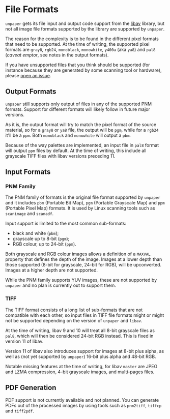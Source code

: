 File Formats
============

`unpaper` gets its file input and output code support from the
[libav][1] library, but not all image file formats
supported by the library are supported by `unpaper`.

The reason for the complexity is to be found in the different pixel
formats that need to be supported. At the time of writing, the
supported pixel formats are `gray8`, `rgb24`, `monoblack`,
`monowhite`, `y400a` (aka `ya8`) and `pal8` (_caveat emptor_, see
notes in the output formats).

If you have unsupported files that you think should be supported (for
instance because they are generated by some scanning tool or
hardware), please [open an issue][2].

Output Formats
--------------

`unpaper` still supports only output of files in any of the supported
PNM formats. Support for different formats will likely follow in
future major versions.

As it is, the output format will try to match the pixel format of the
source material, so for a `gray8` or `ya8` file, the output will be
`pgm`, while for a `rgb24` it'll be a `ppm`. Both `monoblack` and
`monowhite` will output a `pbm`.

Because of the way palettes are implemented, an input file in `pal8`
format will output `ppm` files by default. At the time of writing,
this include all grayscale TIFF files with libav versions
preceding 11.

Input Formats
-------------

### PNM Family

The PNM family of formats is the original file format supported by
`unpaper` and it includes `pbm` (Portable Bit Map), `pgm` (Portable
Grayscale Map) and `ppm` (Portable Pixel Map) formats. It is used by
Linux scanning tools such as `scanimage` and `scanadf`.

Input support is limited to the most common sub-formats:

 - black and white (`pbm`);
 - grayscale up to 8-bit (`pgm`);
 - RGB colour, up to 24-bit (`ppm`).

Both grayscale and RGB colour images allows a definition of a `MAXVAL`
property that defines the depth of the image. Images at a lower depth
than those supported (8-bit for grayscale, 24-bit for RGB), will be
upconverted. Images at a higher depth are not supported.

While the PNM family supports YUV images, these are not supported by
`unpaper` and no plan is currently out to support them.

### TIFF

The TIFF format consists of a long list of sub-formats that are not
compatible with each other, so input files in TIFF file formats might
or might not be supported depending on the version of `unpaper` and
`libav`.

At the time of writing, libav 9 and 10 will treat all 8-bit
grayscale files as `pal8`, which will then be considered 24-bit RGB
instead. This is fixed in version 11 of libav.

Version 11 of libav also introduces support for images at 8-bit plus
alpha, as well as (not yet supported by `unpaper`) 16-bit plus alpha
and 48-bit RGB.

Notable missing features at the time of writing, for libav `master`
are JPEG and LZMA compression, 4-bit grayscale images, and multi-pages
files.

PDF Generation
--------------

PDF support is not currently available and not planned. You can
generate PDFs out of the processed images by using tools such as
`pnm2tiff`, `tiffcp` and `tiff2pdf`.

[1]: https://libav.org/
[2]: https://github.com/unpaper/unpaper/issues

